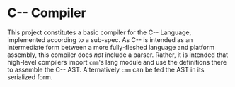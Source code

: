 # C-- Compiler

This project constitutes a basic compiler for the C-- Language, implemented according to a sub-spec. As C-- is intended as an intermediate
form between a more fully-fleshed language and platform assembly, this compiler does *not* include a parser. Rather, it is intended that
high-level compilers import `cmm`'s lang module and use the definitions there to assemble the C-- AST. Alternatively `cmm` can be fed
the AST in its serialized form.